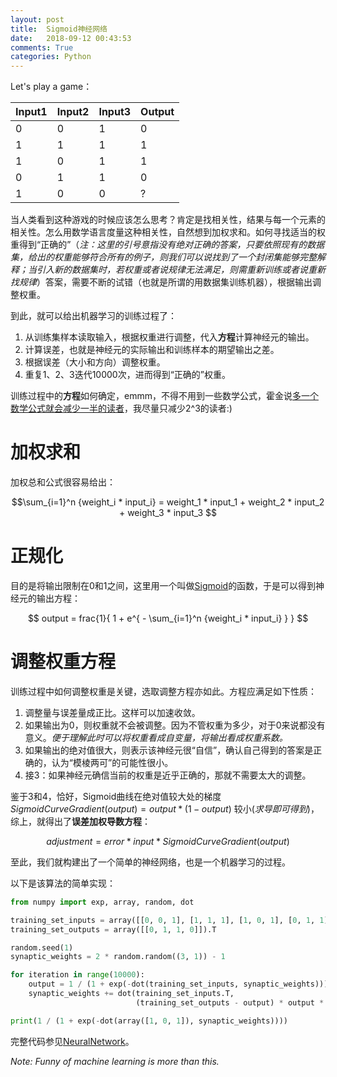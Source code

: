 ```yaml
---
layout: post
title:  Sigmoid神经网络
date:   2018-09-12 00:43:53
comments: True
categories: Python
---
```


Let's play a game：

| Input1 | Input2 | Input3 | Output |
| ------ | ------ | ------ | ------ |
|    0   |    0   |    1   |    0   |
|    1   |    1   |    1   |    1   |
|    1   |    0   |    1   |    1   |
|    0   |    1   |    1   |    0   |
|    1   |    0   |    0   |    ?   |

当人类看到这种游戏的时候应该怎么思考？肯定是找相关性，结果与每一个元素的相关性。怎么用数学语言度量这种相关性，自然想到加权求和。如何寻找适当的权重得到“正确的”（*注：这里的引号意指没有绝对正确的答案，只要依照现有的数据集，给出的权重能够符合所有的例子，则我们可以说找到了一个封闭集能够完整解释；当引入新的数据集时，若权重或者说规律无法满足，则需重新训练或者说重新找规律*）答案，需要不断的试错（也就是所谓的用数据集训练机器），根据输出调整权重。

到此，就可以给出机器学习的训练过程了：
1. 从训练集样本读取输入，根据权重进行调整，代入**方程**计算神经元的输出。
2. 计算误差，也就是神经元的实际输出和训练样本的期望输出之差。
3. 根据误差（大小和方向）调整权重。
4. 重复1、2、3迭代10000次，进而得到“正确的”权重。

训练过程中的**方程**如何确定，emmm，不得不用到一些数学公式，霍金说[多一个数学公式就会减少一半的读者](https://book.douban.com/subject/1257217/)，我尽量只减少2^3的读者:)

# 加权求和
加权总和公式很容易给出：

$$\sum_{i=1}^n {weight_i * input_i} = weight_1 * input_1 + weight_2 * input_2 + weight_3 * input_3 $$

# 正规化
目的是将输出限制在0和1之间，这里用一个叫做[Sigmoid](https://en.wikipedia.org/wiki/Sigmoid_function)的函数，于是可以得到神经元的输出方程：

$$ output = frac{1}{ 1 + e^{ - \sum_{i=1}^n {weight_i * input_i} } } $$

# 调整权重方程
训练过程中如何调整权重是关键，选取调整方程亦如此。方程应满足如下性质：
1. 调整量与误差量成正比。这样可以加速收敛。
2. 如果输出为0，则权重就不会被调整。因为不管权重为多少，对于0来说都没有意义。*便于理解此时可以将权重看成自变量，将输出看成权重系数。*
3. 如果输出的绝对值很大，则表示该神经元很“自信”，确认自己得到的答案是正确的，认为“模棱两可”的可能性很小。
4. 接3：如果神经元确信当前的权重是近乎正确的，那就不需要太大的调整。

鉴于3和4，恰好，Sigmoid曲线在绝对值较大处的梯度 $SigmoidCurveGradient(output) = output * (1 - output)$ 较小(*求导即可得到*)，综上，就得出了**误差加权导数方程**：

$$ adjustment = error * input * SigmoidCurveGradient(output) $$

至此，我们就构建出了一个简单的神经网络，也是一个机器学习的过程。

以下是该算法的简单实现：

```python
from numpy import exp, array, random, dot

training_set_inputs = array([[0, 0, 1], [1, 1, 1], [1, 0, 1], [0, 1, 1]])
training_set_outputs = array([[0, 1, 1, 0]]).T

random.seed(1)
synaptic_weights = 2 * random.random((3, 1)) - 1

for iteration in range(10000):
    output = 1 / (1 + exp(-dot(training_set_inputs, synaptic_weights)))
    synaptic_weights += dot(training_set_inputs.T,
                            (training_set_outputs - output) * output * (1 - output))

print(1 / (1 + exp(-dot(array([1, 0, 1]), synaptic_weights))))

```

完整代码参见[NeuralNetwork](https://github.com/0lddriv3r/NeuralNetwork)。

*Note: Funny of machine learning is more than this.*